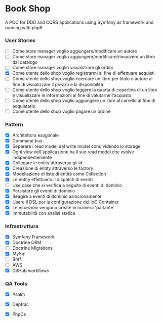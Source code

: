 # Book Shop

A POC for DDD and CQRS applications using Symfony as framework and running with php8

### User Stories

- [ ] Come store manager voglio aggiungere/modificare un autore
- [ ] Come store manager voglio aggiungere/modificare/rimuovere un libro dal catalogo
- [ ] Come store manager voglio visualizzare gli ordini
- [X] Come utente dello shop voglio registrarmi al fine di effettuare acquisti
- [ ] Come utente dello shop voglio ricercare un libro per titolo o autore al fine di visualizzare il prezzo e la disponibilità
- [ ] Come utente dello shop voglio leggere la quarta di copertina di un libro e visualizzare le informazioni al fine di valutarne l'acquisto
- [ ] Come utente dello shop voglio aggiungere un libro al carrello al fine di acquistarlo
- [ ] Come utente dello shop voglio pagare un ordine

### Pattern

- [X] Architettura esagonale
- [X] Command bus
- [X] Separare i read model dal write model condividendo lo storage
- [X] Ogni view dell'applicazione ha il suo read model che evolve indipendentemente
- [X] Collegare le entity attraverso gli id
- [X] Creazione di entity attraverso le factory
- [X] Modellazione di liste di entità come Collection
- [X] Le entity effettuano il dispatch di eventi
- [ ] Use case che si verifica a seguito di eventi di dominio
- [X] Persistere gli eventi di dominio 
- [X] Reagire a eventi di dominio asincronamente
- [X] Usare il DSL per la configurazione del IoC Container
- [X] Le eccezioni vengono create in maniera 'parlante'
- [X] Immutabilità con analisi statica

### Infrastruttura

- [X] Symfony Framework 
- [X] Doctrine ORM
- [ ] Doctrine Migrations
- [X] MySql
- [ ] Bref
- [ ] AWS
- [X] GitHub workflows

### QA Tools
- [X] Psalm
- [x] Deptrac
- [X] PhpCs

